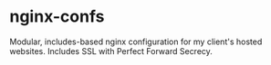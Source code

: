 nginx-confs
===========

Modular, includes-based nginx configuration for my client's hosted websites. Includes SSL with Perfect Forward Secrecy.
